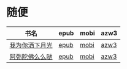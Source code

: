 # 随便

| 书名 | epub | mobi | azw3 |
| --- | --- | --- | --- |
| [我为你洒下月光](None) | [epub](None) | [mobi](None) | [azw3](None) |
| [阿弥陀佛么么哒](http://ct.dalanmei.com/f/31084289-571789855-dce4a8) | [epub](http://ct.dalanmei.com/f/31084289-571789855-dce4a8) | [mobi](http://ct.dalanmei.com/f/31084289-571457018-bd24b1) | [azw3](http://ct.dalanmei.com/f/31084289-571895161-ba6dae) |
